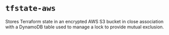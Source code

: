 # `tfstate-aws`

Stores Terraform state in an encrypted AWS S3 bucket in close association with a DynamoDB table used to manage a lock to provide mutual exclusion.
